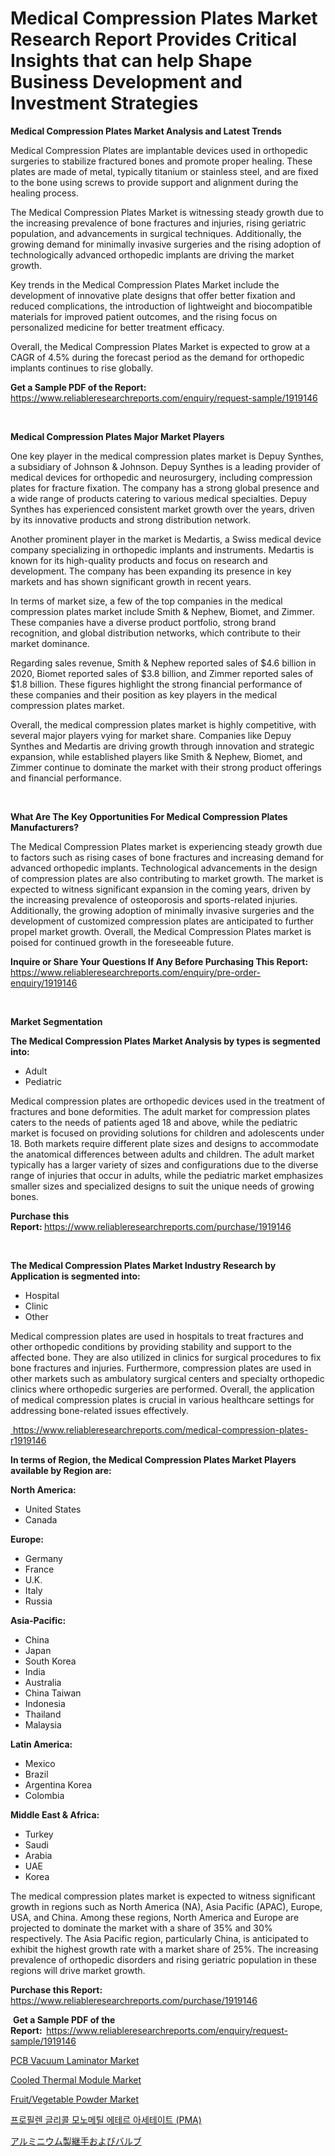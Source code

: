 <p><h1>Medical Compression Plates Market Research Report Provides Critical Insights that can help Shape Business Development and Investment Strategies</h1></p><p><strong>Medical Compression Plates Market Analysis and Latest Trends</strong></p>
<p><p>Medical Compression Plates are implantable devices used in orthopedic surgeries to stabilize fractured bones and promote proper healing. These plates are made of metal, typically titanium or stainless steel, and are fixed to the bone using screws to provide support and alignment during the healing process.</p><p>The Medical Compression Plates Market is witnessing steady growth due to the increasing prevalence of bone fractures and injuries, rising geriatric population, and advancements in surgical techniques. Additionally, the growing demand for minimally invasive surgeries and the rising adoption of technologically advanced orthopedic implants are driving the market growth.</p><p>Key trends in the Medical Compression Plates Market include the development of innovative plate designs that offer better fixation and reduced complications, the introduction of lightweight and biocompatible materials for improved patient outcomes, and the rising focus on personalized medicine for better treatment efficacy.</p><p>Overall, the Medical Compression Plates Market is expected to grow at a CAGR of 4.5% during the forecast period as the demand for orthopedic implants continues to rise globally.</p></p>
<p><strong>Get a Sample PDF of the Report:&nbsp;</strong> <a href="https://www.reliableresearchreports.com/enquiry/request-sample/1919146">https://www.reliableresearchreports.com/enquiry/request-sample/1919146</a></p>
<p>&nbsp;</p>
<p><strong>Medical Compression Plates Major Market Players</strong></p>
<p><p>One key player in the medical compression plates market is Depuy Synthes, a subsidiary of Johnson & Johnson. Depuy Synthes is a leading provider of medical devices for orthopedic and neurosurgery, including compression plates for fracture fixation. The company has a strong global presence and a wide range of products catering to various medical specialties. Depuy Synthes has experienced consistent market growth over the years, driven by its innovative products and strong distribution network.</p><p>Another prominent player in the market is Medartis, a Swiss medical device company specializing in orthopedic implants and instruments. Medartis is known for its high-quality products and focus on research and development. The company has been expanding its presence in key markets and has shown significant growth in recent years.</p><p>In terms of market size, a few of the top companies in the medical compression plates market include Smith & Nephew, Biomet, and Zimmer. These companies have a diverse product portfolio, strong brand recognition, and global distribution networks, which contribute to their market dominance.</p><p>Regarding sales revenue, Smith & Nephew reported sales of $4.6 billion in 2020, Biomet reported sales of $3.8 billion, and Zimmer reported sales of $1.8 billion. These figures highlight the strong financial performance of these companies and their position as key players in the medical compression plates market.</p><p>Overall, the medical compression plates market is highly competitive, with several major players vying for market share. Companies like Depuy Synthes and Medartis are driving growth through innovation and strategic expansion, while established players like Smith & Nephew, Biomet, and Zimmer continue to dominate the market with their strong product offerings and financial performance.</p></p>
<p>&nbsp;</p>
<p><strong>What Are The Key Opportunities For Medical Compression Plates Manufacturers?</strong></p>
<p><p>The Medical Compression Plates market is experiencing steady growth due to factors such as rising cases of bone fractures and increasing demand for advanced orthopedic implants. Technological advancements in the design of compression plates are also contributing to market growth. The market is expected to witness significant expansion in the coming years, driven by the increasing prevalence of osteoporosis and sports-related injuries. Additionally, the growing adoption of minimally invasive surgeries and the development of customized compression plates are anticipated to further propel market growth. Overall, the Medical Compression Plates market is poised for continued growth in the foreseeable future.</p></p>
<p><strong>Inquire or Share Your Questions If Any Before Purchasing This Report:</strong> <a href="https://www.reliableresearchreports.com/enquiry/pre-order-enquiry/1919146">https://www.reliableresearchreports.com/enquiry/pre-order-enquiry/1919146</a></p>
<p>&nbsp;</p>
<p><strong>Market Segmentation</strong></p>
<p><strong>The Medical Compression Plates Market Analysis by types is segmented into:</strong></p>
<p><ul><li>Adult</li><li>Pediatric</li></ul></p>
<p><p>Medical compression plates are orthopedic devices used in the treatment of fractures and bone deformities. The adult market for compression plates caters to the needs of patients aged 18 and above, while the pediatric market is focused on providing solutions for children and adolescents under 18. Both markets require different plate sizes and designs to accommodate the anatomical differences between adults and children. The adult market typically has a larger variety of sizes and configurations due to the diverse range of injuries that occur in adults, while the pediatric market emphasizes smaller sizes and specialized designs to suit the unique needs of growing bones.</p></p>
<p><strong>Purchase this Report:&nbsp;</strong><a href="https://www.reliableresearchreports.com/purchase/1919146">https://www.reliableresearchreports.com/purchase/1919146</a></p>
<p>&nbsp;</p>
<p><strong>The Medical Compression Plates Market Industry Research by Application is segmented into:</strong></p>
<p><ul><li>Hospital</li><li>Clinic</li><li>Other</li></ul></p>
<p><p>Medical compression plates are used in hospitals to treat fractures and other orthopedic conditions by providing stability and support to the affected bone. They are also utilized in clinics for surgical procedures to fix bone fractures and injuries. Furthermore, compression plates are used in other markets such as ambulatory surgical centers and specialty orthopedic clinics where orthopedic surgeries are performed. Overall, the application of medical compression plates is crucial in various healthcare settings for addressing bone-related issues effectively.</p></p>
<p><a href="https://www.reliableresearchreports.com/medical-compression-plates-r1919146">&nbsp;https://www.reliableresearchreports.com/medical-compression-plates-r1919146</a></p>
<p><strong>In terms of Region, the Medical Compression Plates Market Players available by Region are:</strong></p>
<p>
    <p> <strong> North America: </strong>
        <ul>
            <li>United States</li>
            <li>Canada</li>
        </ul>
        </p> 
    <p> <strong> Europe: </strong>
        <ul>
            <li>Germany</li>
            <li>France</li>
            <li>U.K.</li>
            <li>Italy</li>
            <li>Russia</li>
        </ul>
        </p> 
    <p> <strong> Asia-Pacific: </strong>
        <ul>
            <li>China</li>
            <li>Japan</li>
            <li>South Korea</li>
            <li>India</li>
            <li>Australia</li>
            <li>China Taiwan</li>
            <li>Indonesia</li>
            <li>Thailand</li>
            <li>Malaysia</li>
        </ul>
        </p> 
    <p> <strong> Latin America: </strong>
        <ul>
            <li>Mexico</li>
            <li>Brazil</li>
            <li>Argentina Korea</li>
            <li>Colombia</li>
        </ul>
        </p> 
    <p> <strong> Middle East & Africa: </strong>
        <ul>
            <li>Turkey</li>
            <li>Saudi</li>
            <li>Arabia</li>
            <li>UAE</li>
            <li>Korea</li>
        </ul>
    </p>
    </p>
<p><p>The medical compression plates market is expected to witness significant growth in regions such as North America (NA), Asia Pacific (APAC), Europe, USA, and China. Among these regions, North America and Europe are projected to dominate the market with a share of 35% and 30% respectively. The Asia Pacific region, particularly China, is anticipated to exhibit the highest growth rate with a market share of 25%. The increasing prevalence of orthopedic disorders and rising geriatric population in these regions will drive market growth.</p></p>
<p><strong>Purchase this Report: </strong><a href="https://www.reliableresearchreports.com/purchase/1919146">https://www.reliableresearchreports.com/purchase/1919146</a></p>
<p>&nbsp;<strong>Get a Sample PDF of the Report:&nbsp;&nbsp;</strong><a href="https://www.reliableresearchreports.com/enquiry/request-sample/1919146">https://www.reliableresearchreports.com/enquiry/request-sample/1919146</a></p>
<p><strong></strong></p>
<p><p><a href="https://github.com/Chiragrp22/Market-Research-Report-List-5/blob/main/pcb-vacuum-laminator-market.md">PCB Vacuum Laminator Market</a></p><p><a href="https://github.com/nandosuryapratama/Market-Research-Report-List-1/blob/main/cooled-thermal-module-market.md">Cooled Thermal Module Market</a></p><p><a href="https://issuu.com/reportprime-2/docs/fruitvegetable-powder-market-size-2030.pptx">Fruit/Vegetable Powder Market</a></p><p><a href="https://github.com/vs10l4sfg5c/Market-Research-Report-List-2/blob/main/2070817122111.md">프로필렌 글리콜 모노메틸 에테르 아세테이트 (PMA)</a></p><p><a href="https://github.com/dathomson6534/Market-Research-Report-List-1/blob/main/1203000115695.md">アルミニウム製継手およびバルブ</a></p></p>